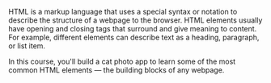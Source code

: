 HTML is a markup language that uses a special syntax or notation to describe the structure of a webpage to the browser. 
HTML elements usually have opening and closing tags that surround and give meaning to content. 
For example, different elements can describe text as a heading, paragraph, or list item.

In this course, you'll build a cat photo app to learn some of the most common HTML elements — the building blocks of any webpage.